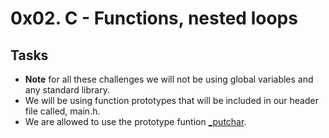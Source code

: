 # 0x02. C - Functions, nested loops


## Tasks

- **Note** for all these challenges we will not be using global variables and any standard library.
- We will be using function prototypes that will be included in our header file called, main.h.
- We are allowed to use the prototype funtion [\_putchar](https://github.com/holbertonschool/_putchar.c/blob/master/_putchar.c).

